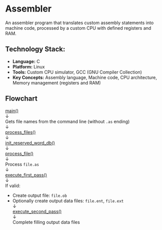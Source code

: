 # Assembler
An assembler program that translates custom assembly statements into machine code, processed by a custom CPU with defined registers and RAM.

## Technology Stack:
* **Language:** C
* **Platform:** Linux
* **Tools:** Custom CPU simulator, GCC (GNU Compiler Collection)
* **Key Concepts:** Assembly language, Machine code, CPU architecture, Memory management (registers and RAM)

## Flowchart

[main()](https://github.com/alice-ruv/Assembler/blob/main/assembler/assembler.c#L6)  
   ↓  
Gets file names from the command line (without `.as` ending)  
   ↓  
[process_files()](https://github.com/alice-ruv/Assembler/blob/main/assembler/assemblerHandler.c#L88)  
   ↓  
[init_reserved_word_db()](https://github.com/alice-ruv/Assembler/blob/main/assembler/reservedWordDB.c#L32)  
   ↓  
[process_file()](https://github.com/alice-ruv/Assembler/blob/main/assembler/assemblerHandler.c#L88)  
   ↓  
Process `file.as`  
   ↓  
[execute_first_pass()](https://github.com/alice-ruv/Assembler/blob/main/assembler/firstPass.c#L27)  
   ↓  
If valid:  
   - Create output file: `file.ob`  
   - Optionally create output data files: `file.ent`, `file.ext`  
   ↓  
[execute_second_pass()](https://github.com/alice-ruv/Assembler/blob/main/assembler/secondPass.c#L21)  
   ↓  
Complete filling output data files

